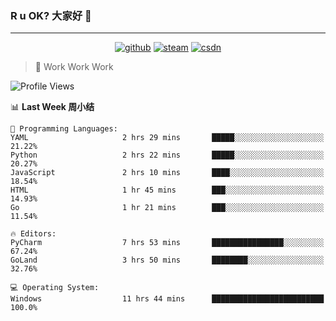 ### R u OK? 大家好 👋

___

<p align="center">
  <a href="https://bigkjp97.github.io/"><img src="https://img.shields.io/badge/-GitPage-lightgrey" alt="github"></a>
  <a href="https://steamcommunity.com/id/bigkjp/"><img src="https://img.shields.io/badge/-Steam-black" alt="steam"></a>
  <a href="https://blog.csdn.net/qq_38986088"><img src="https://img.shields.io/badge/CSDN-cf000e" alt="csdn"></a>
</p>

> 🧟 Work Work Work

<!--START_SECTION:kjp readme-->
![Profile Views](http://img.shields.io/badge/Mi%20Amigos%E2%99%82%EF%B8%8F-5-ff69b4)

📊 **Last Week 周小结** 

```text
💬 Programming Languages: 
YAML                     2 hrs 29 mins       █████░░░░░░░░░░░░░░░░░░░░   21.22% 
Python                   2 hrs 22 mins       █████░░░░░░░░░░░░░░░░░░░░   20.27% 
JavaScript               2 hrs 10 mins       ████░░░░░░░░░░░░░░░░░░░░░   18.54% 
HTML                     1 hr 45 mins        ███░░░░░░░░░░░░░░░░░░░░░░   14.93% 
Go                       1 hr 21 mins        ███░░░░░░░░░░░░░░░░░░░░░░   11.54%

🔥 Editors: 
PyCharm                  7 hrs 53 mins       ████████████████░░░░░░░░░   67.24% 
GoLand                   3 hrs 50 mins       ████████░░░░░░░░░░░░░░░░░   32.76%

💻 Operating System: 
Windows                  11 hrs 44 mins      █████████████████████████   100.0%

```


<!--END_SECTION:kjp readme-->

<!--
**bigkjp97/bigkjp97** is a ✨ _special_ ✨ repository because its `README.md` (this file) appears on your GitHub profile.

Here are some ideas to get you started:

- 🔭 I’m currently working on ...
- 🌱 I’m currently learning ...
- 👯 I’m looking to collaborate on ...
- 🤔 I’m looking for help with ...
- 💬 Ask me about ...
- 📫 How to reach me: ...
- 😄 Pronouns: ...
- ⚡ Fun fact: ... -->
